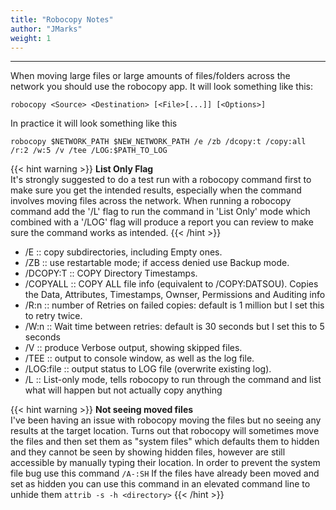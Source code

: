 ```yaml
---
title: "Robocopy Notes"
author: "JMarks"
weight: 1
---
```

---

When moving large files or large amounts of files/folders across the network you should use the robocopy app. It will look something like this:
```
robocopy <Source> <Destination> [<File>[...]] [<Options>]
```
In practice it will look something like this
```
robocopy $NETWORK_PATH $NEW_NETWORK_PATH /e /zb /dcopy:t /copy:all /r:2 /w:5 /v /tee /LOG:$PATH_TO_LOG
```
{{< hint warning >}}
**List Only Flag**\
It's strongly suggested to do a test run with a robocopy command first to make sure you get the intended results, especially when the command involves moving files across the network. When running a robocopy command add the '/L' flag to run the command in 'List Only' mode which combined with a '/LOG' flag will produce a report you can review to make sure the command works as intended.
{{< /hint >}}


- /E :: copy subdirectories, including Empty ones.
- /ZB :: use restartable mode; if access denied use Backup mode.
- /DCOPY:T :: COPY Directory Timestamps.
- /COPYALL :: COPY ALL file info (equivalent to /COPY:DATSOU).  Copies the Data, Attributes, Timestamps, Ownser, Permissions and Auditing info
- /R:n :: number of Retries on failed copies: default is 1 million but I set this to retry twice.
- /W:n :: Wait time between retries: default is 30 seconds but I set this to 5 seconds
- /V :: produce Verbose output, showing skipped files.
- /TEE :: output to console window, as well as the log file.
- /LOG:file :: output status to LOG file (overwrite existing log).
- /L :: List-only mode, tells robocopy to run through the command and list what will happen but not actually copy anything

{{< hint warning >}}
**Not seeing moved files**\
I've been having an issue with robocopy moving the files but no seeing any results at the target location. Turns out that robocopy will sometimes move the files and then set them as "system files" which defaults them to hidden and they cannot be seen by showing hidden files, however are still accessible by manually typing their location. In order to prevent the system file bug use this command
`/A-:SH`
If the files have already been moved and set as hidden you can use this command in an elevated command line to unhide them
`attrib -s -h <directory>`
{{< /hint >}}
